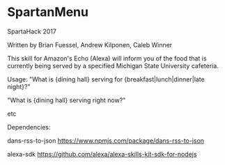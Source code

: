 # SpartanMenu
SpartaHack 2017

Written by Brian Fuessel, Andrew Kilponen, Caleb Winner

This skill for Amazon's Echo (Alexa) will inform you of the food that is currently being served by a specified Michigan State University cafeteria.

Usage:
"What is {dining hall} serving for {breakfast|lunch|dinner|late night}?"

"What is {dining hall} serving right now?"

etc

Dependencies:

dans-rss-to-json
https://www.npmjs.com/package/dans-rss-to-json

alexa-sdk
https://github.com/alexa/alexa-skills-kit-sdk-for-nodejs